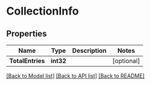 # CollectionInfo

## Properties

Name | Type | Description | Notes
------------ | ------------- | ------------- | -------------
**TotalEntries** | **int32** |  | [optional] 

[[Back to Model list]](../README.md#documentation-for-models) [[Back to API list]](../README.md#documentation-for-api-endpoints) [[Back to README]](../README.md)


